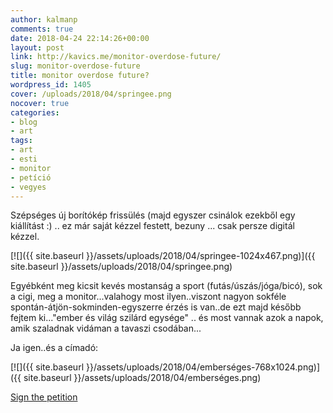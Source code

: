 ```yaml
---
author: kalmanp
comments: true
date: 2018-04-24 22:14:26+00:00
layout: post
link: http://kavics.me/monitor-overdose-future/
slug: monitor-overdose-future
title: monitor overdose future?
wordpress_id: 1405
cover: /uploads/2018/04/springee.png
nocover: true
categories:
- blog
- art
tags:
- art
- esti
- monitor
- petíció
- vegyes
---
```


Szépséges új borítókép frissülés (majd egyszer csinálok ezekből egy kiállítást :) .. ez már saját kézzel festett, bezuny ... csak persze digitál kézzel.

[![]({{ site.baseurl }}/assets/uploads/2018/04/springee-1024x467.png)]({{ site.baseurl }}/assets/uploads/2018/04/springee.png)

Egyébként meg kicsit kevés mostanság a sport (futás/úszás/jóga/bicó), sok a cigi, meg a monitor...valahogy most ilyen..viszont nagyon sokféle spontán-átjön-sokminden-egyszerre érzés is van..de ezt majd később fejtem ki..."ember és világ szilárd egysége" .. és most vannak azok a napok, amik szaladnak vidáman a tavaszi csodában...

Ja igen..és a címadó:


[![]({{ site.baseurl }}/assets/uploads/2018/04/emberséges-768x1024.png)]({{ site.baseurl }}/assets/uploads/2018/04/emberséges.png)




[Sign the petition](https://eliant.eu/en/news/petition-for-the-right-to-screen-free-day-care-institutions-kindergartens-and-primary-schools/)
